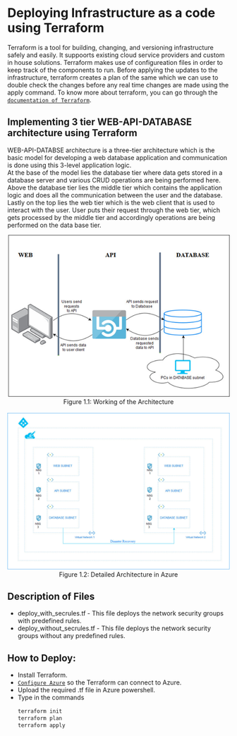 # Deploying Infrastructure as a code using Terraform

Terraform is a tool for building, changing, and versioning infrastructure safely and easily. It suppoorts existing cloud service providers and custom in house solutions. Terraform makes use of configureation files in order to keep track of the components to run. Before applying the updates to the infrastructure, terraform creates a plan of the same which we can use to double check the changes before any real time changes are made using the apply command. To know more about terraform, you can go through the [`documentation of Terraform`](https://www.terraform.io/docs/index.html).

## Implementing 3 tier WEB-API-DATABASE architecture using Terraform

WEB-API-DATABSE architecture is a three-tier architecture which is the basic model for developing a web database application and communication is done using this 3-level application logic.</br> 
At the base of the model lies the database tier where data gets stored in a database server and various CRUD operations are being performed here. Above the database tier lies the middle tier which contains the application logic and does all the communication between the user and the database. Lastly on the top lies the web tier which is the web client that is used to interact with the user. User puts their request through the web tier, which gets processed by the middle tier and accordingly operations are being performed on the data base tier.</br>

<p align="center">
<img src="./Figures/ARCH.png"></br>
Figure 1.1: Working of the Architecture 
</br></br>
<img src="./Figures/ARCHF.jpg">
Figure 1.2: Detailed Architecture in Azure
</p>

## Description of Files
- deploy_with_secrules.tf - This file deploys the network security groups with predefined rules.
- deploy_without_secrules.tf - This file deploys the network security groups without any predefined rules.

## How to Deploy:
-  Install Terraform.
- [`Configure Azure`](https://docs.microsoft.com/en-us/azure/virtual-machines/linux/terraform-install-configure) so the Terraform can connect to Azure.
- Upload the required .tf file in Azure powershell.
- Type in the commands 
    ```
    terraform init
    terraform plan
    terraform apply
    ```